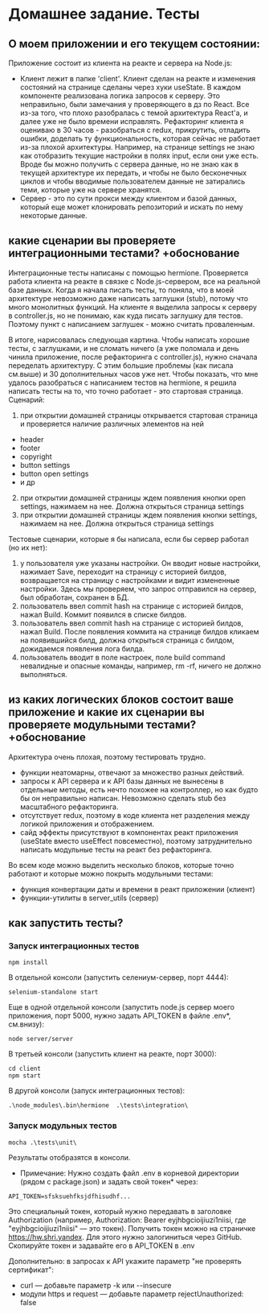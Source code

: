 # Домашнее задание. Тесты

## О моем приложении и его текущем состоянии:
Приложение состоит из клиента на реакте и сервера на Node.js:
- Клиент лежит в папке 'client'. Клиент сделан на реакте и изменения состояний на странице сделаны через хуки useState. В каждом компоненте реализована логика запросов к серверу. Это неправильно, были замечания у проверяющего в дз по React. Все из-за того, что плохо разобралась с темой архитектура React'а, и далее уже не было времени исправлять. Рефакторинг клиента я оцениваю в 30 часов - разобраться с redux, прикрутить, отладить ошибки, доделать ту функциональность, которая сейчас не работает из-за плохой архитектуры. 
Например, на странице settings не знаю как отобразить текущие настройки в полях input, если они уже есть. Вроде бы можно получить с сервера данные, но не знаю как в текущей архитектуре их передать, и чтобы не было бесконечных циклов и чтобы вводимые пользователем данные не затирались теми, которые уже на сервере хранятся.
- Сервер - это по сути прокси между клиентом и базой данных, который еще может клонировать репозиторий и искать по нему некоторые данные. 

## какие сценарии вы проверяете интеграционными тестами? +обоснование
Интеграционные тесты написаны с помощью hermione. Проверяется работа клиента на реакте в связке с Node.js-сервером, все на реальной базе данных. 
Когда я начала писать тесты, то поняла, что в моей архитектуре невозможно даже написать заглушки (stub), потому что много монолитных функций. На клиенте я выделила запросы к серверу в controller.js, но не понимаю, как куда писать заглушку для тестов. Поэтому пункт с написанием заглушек - можно считать проваленным.

В итоге, нарисовалась следующая картина. Чтобы написать хорошие тесты, с заглушками, и не сломать ничего (а уже поломала и день чинила приложение, после рефакторинга с controller.js), нужно сначала переделать архитектуру. С этим большие проблемы (как писала см.выше) и 30 дополнительных часов уже нет. 
Чтобы показать, что мне удалось разобраться с написанием тестов на hermione, я решила написать тесты на то, что точно работает - это стартовая страница.
Сценарий:
1) при открытии домашней страницы открывается стартовая страница и проверяется наличие различных элементов на ней
- header
- footer
- copyright
- button settings
- button open settings
- и др
2) при открытии домашней страницы ждем появления кнопки open settings, нажимаем на нее. Должна открыться страница settings
3) при открытии домашней страницы ждем появления кнопки settings, нажимаем на нее. Должна открыться страница settings

Тестовые сценарии, которые я бы написала, если бы сервер работал (но их нет):
1) у пользователя уже указаны настройки. Он вводит новые настройки, нажимает Save, переходит на страницу с историей билдов, возвращается на страницу c настройками и видит измененные настройки. Здесь мы проверяем, что запрос отправился на сервер, был обработан, сохранен в БД.
2) пользователь ввел commit hash на странице с историей билдов, нажал Build. Коммит появился в списке билдов.
3) пользователь ввел commit hash на странице с историей билдов, нажал Build. После появления коммита на странице билдов кликаем на появившийся билд, должна открыться страница с билдом, дожидаемся появления лога билда.
4) пользователь вводит в поле настроек, поле build command невалидные и опасные команды, например, rm -rf, ничего не должно выполняться. 



## из каких логических блоков состоит ваше приложение и какие их сценарии вы проверяете модульными тестами? +обоснование
Архитектура очень плохая, поэтому тестировать трудно. 
- функции неатомарны, отвечают за множество разных действий. 
- запросы к API сервера и к API базы данных не вынесены в отдельные методы, есть нечто похожее на контроллер, но как будто бы он неправильно написан. Невозможно сделать stub без масштабного рефакторинга.
- отсутствует redux, поэтому в коде клиента нет разделения между логикой приложения и отображением. 
- сайд эффекты присутствуют в компонентах реакт приложения (useState вместо useEffect повсеместно), поэтому затруднительно написать модульные тесты на реакт без рефакторинга.

Во всем коде можно выделить несколько блоков, которые точно работают и которые можно покрыть модульными тестами:
- функция конвертации даты и времени в реакт приложении (клиент)
- функции-утилиты в server_utils (сервер)

## как запустить тесты?

### Запуск интеграционных тестов
```
npm install
```
В отдельной консоли (запустить селениум-сервер, порт 4444):
```
selenium-standalone start
```
Еще в одной отдельной консоли (запустить node.js сервер моего приложения, порт 5000, нужно задать API_TOKEN в файле .env*, см.внизу):
```
node server/server
```
В третьей консоли (запустить клиент на реакте, порт 3000):
```
cd client
npm start
```
В другой консоли (запуск интеграционных тестов):
```
.\node_modules\.bin\hermione  .\tests\integration\
```

### Запуск модульных тестов
```
mocha .\tests\unit\
```

Результаты отобразятся в консоли.

* Примечание:
Нужно создать файл .env в корневой директории (рядом с package.json) и задать свой токен* через:
```
API_TOKEN=sfsksuehfksjdfhisudhf...
```
Это специальный токен, который нужно передавать в заголовке Authorization (например, Authorization: Bearer eyjhbgcioijiuzi1niisi, где "eyjhbgcioijiuzi1niisi" — это токен). Получить токен можно на страничке https://hw.shri.yandex. Для этого нужно залогиниться через GitHub. Скопируйте токен и задавайте его в API_TOKEN в .env

Дополнительно:
в запросах к API укажите параметр "не проверять сертификат":
- curl — добавьте параметр -k или --insecure
- модули https и request — добавьте параметр rejectUnauthorized: false
